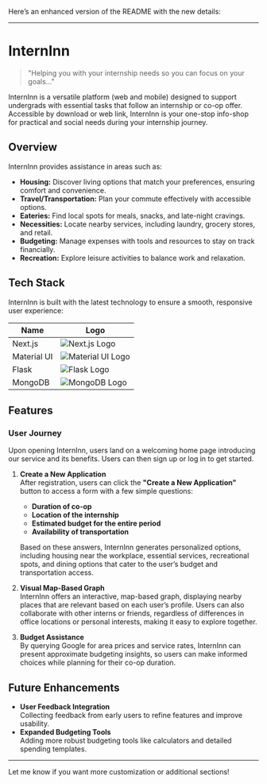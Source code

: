 Here’s an enhanced version of the README with the new details:

---

# InternInn

> "Helping you with your internship needs so you can focus on your goals..."

InternInn is a versatile platform (web and mobile) designed to support undergrads with essential tasks that follow an internship or co-op offer. Accessible by download or web link, InternInn is your one-stop info-shop for practical and social needs during your internship journey.

## Overview

InternInn provides assistance in areas such as:

- **Housing:** Discover living options that match your preferences, ensuring comfort and convenience.
- **Travel/Transportation:** Plan your commute effectively with accessible options.
- **Eateries:** Find local spots for meals, snacks, and late-night cravings.
- **Necessities:** Locate nearby services, including laundry, grocery stores, and retail.
- **Budgeting:** Manage expenses with tools and resources to stay on track financially.
- **Recreation:** Explore leisure activities to balance work and relaxation.

## Tech Stack

InternInn is built with the latest technology to ensure a smooth, responsive user experience:

| Name        | Logo                          |
|-------------|-------------------------------|
| Next.js     | ![Next.js Logo](/Images/next_js_logo.png) |
| Material UI | ![Material UI Logo](/assets/images/2023/material_ui_logo.png) |
| Flask       | ![Flask Logo](/assets/images/2023/flask_logo.png) |
| MongoDB     | ![MongoDB Logo](/assets/images/2023/mongodb_logo.png) |

## Features

### User Journey
Upon opening InternInn, users land on a welcoming home page introducing our service and its benefits. Users can then sign up or log in to get started. 

1. **Create a New Application**  
   After registration, users can click the **"Create a New Application"** button to access a form with a few simple questions:
   - **Duration of co-op**
   - **Location of the internship**
   - **Estimated budget for the entire period**
   - **Availability of transportation**

   Based on these answers, InternInn generates personalized options, including housing near the workplace, essential services, recreational spots, and dining options that cater to the user’s budget and transportation access.

2. **Visual Map-Based Graph**  
   InternInn offers an interactive, map-based graph, displaying nearby places that are relevant based on each user’s profile. Users can also collaborate with other interns or friends, regardless of differences in office locations or personal interests, making it easy to explore together.

3. **Budget Assistance**  
   By querying Google for area prices and service rates, InternInn can present approximate budgeting insights, so users can make informed choices while planning for their co-op duration.

## Future Enhancements

- **User Feedback Integration**  
   Collecting feedback from early users to refine features and improve usability.
- **Expanded Budgeting Tools**  
   Adding more robust budgeting tools like calculators and detailed spending templates.
  
---

Let me know if you want more customization or additional sections!
